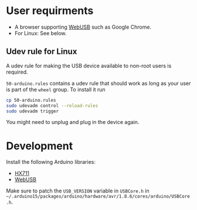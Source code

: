 # User requirments

- A browser supporting [WebUSB](https://caniuse.com/webusb) such as Google Chrome.
- For Linux: See below.

## Udev rule for Linux

A udev rule for making the USB device available to non-root users is required.

`50-arduino.rules` contains a udev rule that should work as long as your user is part of the `wheel` group.
To install it run
```sh
cp 50-arduino.rules
sudo udevadm control --reload-rules
sudo udevadm trigger
```

You might need to unplug and plug in the device again.

# Development

Install the following Arduino libraries:
- [HX711](https://github.com/bogde/HX711)
- [WebUSB](https://github.com/webusb/arduino)

Make sure to patch the `USB_VERSION` variable in `USBCore.h` in `~/.arduino15/packages/arduino/hardware/avr/1.8.6/cores/arduino/USBCore.h`.
